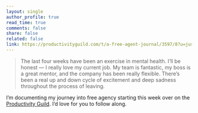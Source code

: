 ```yaml
---
layout: single
author_profile: true
read_time: true
comments: false
share: false
related: false
link: https://productivityguild.com/t/a-free-agent-journal/3597/8?u=justindirose
---
```


> The last four weeks have been an exercise in mental health. I’ll be honest — I really love my current job. My team is fantastic, my boss is a great mentor, and the company has been really flexible. There’s been a real up and down cycle of excitement and deep sadness throughout the process of leaving.

I’m documenting my journey into free agency starting this week over on the [Productivity Guild](https://productivityguild.com). I’d love for you to follow along. 
